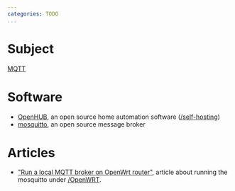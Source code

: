 ```yaml
---
categories: TODO
...
```

# Subject

[MQTT](https://en.wikipedia.org/wiki/MQTT)

# Software

- [OpenHUB](https://en.wikipedia.org/wiki/OpenHAB), an open source home automation software ([/self-hosting]())
- [mosquitto](https://mosquitto.org), an open source message broker

# Articles

- ["Run a local MQTT broker on OpenWrt router"](https://www.onetransistor.eu/2019/05/run-local-mqtt-broker-on-openwrt-router.html), article about running the mosquitto under [/OpenWRT]().